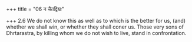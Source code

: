 +++
title = "06 न चैतद्विद्मः"

+++
2.6 We do not know this as well as to which is the better for us, (and)
whether we shall win, or whether they shall coner us. Those very sons of
Dhrtarastra, by killing whom we do not wish to live, stand in
confrontation.
